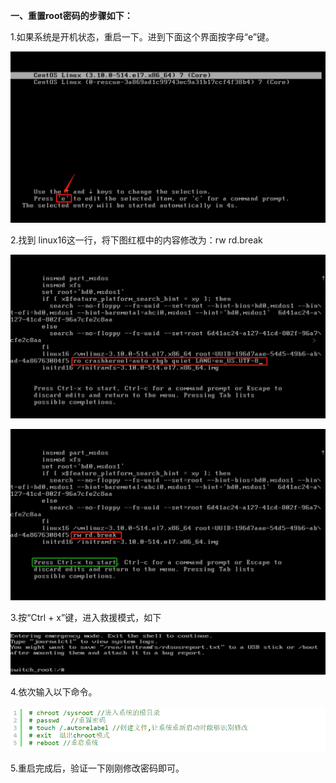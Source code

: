 **一、重置root密码的步骤如下：**

1.如果系统是开机状态，重启一下。进到下面这个界面按字母“e”键。

![img](img/1725790-20190828173558692-574369300.png)

2.找到 linux16这一行，将下图红框中的内容修改为：rw rd.break

![img](img/1725790-20190828173956361-1071584047.png)

 ![img](img/1725790-20190828174645031-845524951.png)

3.按“Ctrl + x”键，进入救援模式，如下

![img](img/1725790-20190828175237636-439017493.png)

4.依次输入以下命令。

![img](img/1725790-20190828175020590-1978410604.png)

5.重启完成后，验证一下刚刚修改密码即可。

